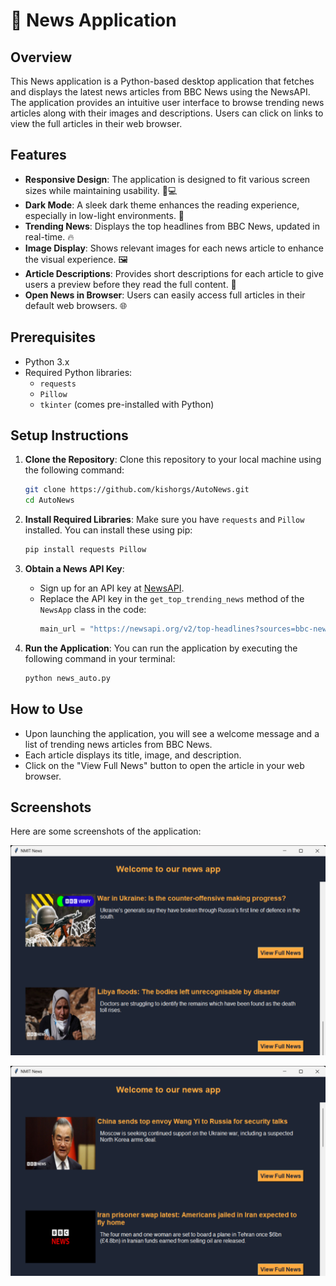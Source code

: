 # 📰 News Application

## Overview

This News application is a Python-based desktop application that fetches and displays the latest news articles from BBC News using the NewsAPI. The application provides an intuitive user interface to browse trending news articles along with their images and descriptions. Users can click on links to view the full articles in their web browser.

## Features

- **Responsive Design**: The application is designed to fit various screen sizes while maintaining usability. 📱💻
- **Dark Mode**: A sleek dark theme enhances the reading experience, especially in low-light environments. 🌙
- **Trending News**: Displays the top headlines from BBC News, updated in real-time. 🔥
- **Image Display**: Shows relevant images for each news article to enhance the visual experience. 🖼️
- **Article Descriptions**: Provides short descriptions for each article to give users a preview before they read the full content. 📖
- **Open News in Browser**: Users can easily access full articles in their default web browsers. 🌐

## Prerequisites

- Python 3.x
- Required Python libraries:
  - `requests`
  - `Pillow`
  - `tkinter` (comes pre-installed with Python)

## Setup Instructions

1. **Clone the Repository**:
   Clone this repository to your local machine using the following command:
   ```bash
   git clone https://github.com/kishorgs/AutoNews.git
   cd AutoNews
   ```

2. **Install Required Libraries**:
   Make sure you have `requests` and `Pillow` installed. You can install these using pip:
   ```bash
   pip install requests Pillow
   ```

3. **Obtain a News API Key**:
   - Sign up for an API key at [NewsAPI](https://newsapi.org).
   - Replace the API key in the `get_top_trending_news` method of the `NewsApp` class in the code:
     ```python
     main_url = "https://newsapi.org/v2/top-headlines?sources=bbc-news&apiKey=YOUR_API_KEY&pageSize=50"
     ```

4. **Run the Application**:
   You can run the application by executing the following command in your terminal:
   ```bash
   python news_auto.py
   ```

## How to Use

- Upon launching the application, you will see a welcome message and a list of trending news articles from BBC News.
- Each article displays its title, image, and description.
- Click on the "View Full News" button to open the article in your web browser.

## Screenshots

Here are some screenshots of the application:

![Screenshot 1](1.png)  

![Screenshot 2](2.png)  
